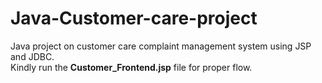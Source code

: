 # Java-Customer-care-project
Java project on customer care complaint management system using JSP and JDBC.
<br/>
Kindly run the <b>Customer_Frontend.jsp</b> file for proper flow.

